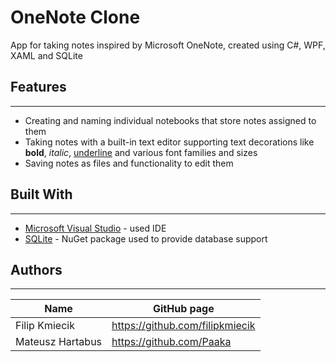 # OneNote Clone

App for taking notes inspired by Microsoft OneNote, created using C#, WPF, XAML and SQLite

## Features
___
* Creating and naming individual notebooks that store notes assigned to them
* Taking notes with a built-in text editor supporting text decorations like **bold**, *italic*, <u>underline</u> and various font families and sizes
* Saving notes as files and functionality to edit them

## Built With
___
* [Microsoft Visual Studio](https://visualstudio.microsoft.com/) - used IDE
* [SQLite](https://www.sqlite.org/index.html) - NuGet package used to provide database support

## Authors
___
|Name            | GitHub page                     | 
|--------------- |---------------------------------|
|Filip Kmiecik   | https://github.com/filipkmiecik |
|Mateusz Hartabus| https://github.com/Paaka        |



